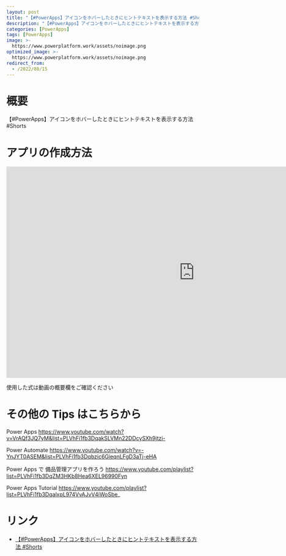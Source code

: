 ```yaml
---
layout: post
title: "【#PowerApps】アイコンをホバーしたときにヒントテキストを表示する方法 #Shorts"
description: "【#PowerApps】アイコンをホバーしたときにヒントテキストを表示する方法 #Shortsを動画で分かりやすく解説"
categories: [PowerApps]
tags: [PowerApps]
image: >-
  https://www.powerplatform.work/assets/noimage.png
optimized_image: >-
  https://www.powerplatform.work/assets/noimage.png
redirect_from:
  - /2022/08/15
---
```



#  概要

【#PowerApps】アイコンをホバーしたときにヒントテキストを表示する方法 #Shorts


# アプリの作成方法

<iframe width="983" height="553" src="https://www.youtube.com/embed/kJjSPKar6-g" title="YouTube video player" frameborder="0" allow="accelerometer; autoplay; clipboard-write; encrypted-media; gyroscope; picture-in-picture" allowfullscreen></iframe>


使用した式は動画の概要欄をご確認ください


# その他の Tips はこちらから

Power Apps
https://www.youtube.com/watch?v=VrAQf3JQ7yM&list=PLVhFi1fb3DqakSLVMn22DDcySXh9jtzi- 

Power Automate
https://www.youtube.com/watch?v=-YnJYT0ASEM&list=PLVhFi1fb3Dqbzic6GieqnLFgD3aTj-eHA

Power Apps で 備品管理アプリを作ろう
https://www.youtube.com/playlist?list=PLVhFi1fb3DqZM3HKb8Hea6XEL96990Fyn

Power Apps Tutorial
https://www.youtube.com/playlist?list=PLVhFi1fb3DqalxpL974VvAJvV4iWoSbe_

# リンク


- [【#PowerApps】アイコンをホバーしたときにヒントテキストを表示する方法 #Shorts](https://www.youtube.com/watch?v=kJjSPKar6-g)

